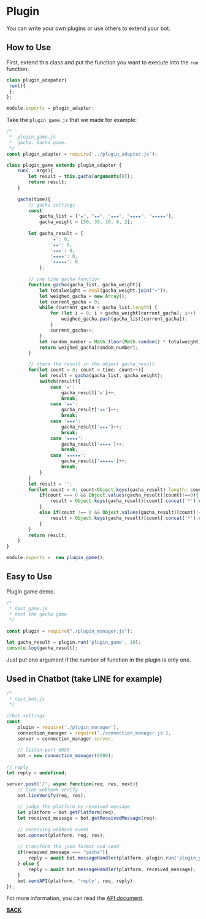 # Plugin

You can write your own plugins or use others to extend your bot.

## How to Use

First, extend this class and put the function you want to execute into the ``run`` function.

```javascript
class plugin_adapater{
 run(){
 };
};

module.exports = plugin_adapter;
```

Take the ``plugin_game.js`` that we made for example:

```javascript
/*
 *	plugin_game.js
 *	gacha: Gacha game.
 */
const plugin_adapter = require('../plugin_adapter.js');

class plugin_game extends plugin_adapter {
	run(...args){
		let result = this.gacha(arguments[0]);
		return result;
	}
	
	gacha(time){
		// gacha settings
		const
			gacha_list = ["★", "★★", "★★★", "★★★★", "★★★★★"],
			gacha_weight = [50, 30, 10, 8, 2];
			
		let gacha_result = {
				'★': 0,
				'★★': 0,
				'★★★': 0,
				'★★★★': 0,
				'★★★★★': 0
			};
			
		// one time gacha function
		function gacha(gacha_list, gacha_weight){
			let totalweight = eval(gacha_weight.join("+"));
			let weighed_gacha = new Array();
			let current_gacha = 0;
			while (current_gacha < gacha_list.length) {
				for (let i = 0; i < gacha_weight[current_gacha]; i++) {
					weighed_gacha.push(gacha_list[current_gacha]);
				}
				current_gacha++;
			}
			let random_number = Math.floor(Math.random() * totalweight)
			return weighed_gacha[random_number];
		}

		// store the result in the object gacha_result
		for(let count = 0; count < time; count++){
			let result = gacha(gacha_list, gacha_weight);
			switch(result){
				case '★':
					gacha_result['★']++;
					break;
				case '★★':
					gacha_result['★★']++;
					break;
				case '★★★':
					gacha_result['★★★']++;
					break;
				case '★★★★':
					gacha_result['★★★★']++;
					break;
				case '★★★★★':
					gacha_result['★★★★★']++;
					break;
			}
		}
		let result = '';
		for(let count = 0; count<Object.keys(gacha_result).length; count++){
			if(count === 0 && Object.values(gacha_result)[count]!==0){
				result = Object.keys(gacha_result)[count].concat('*').concat(Object.values(gacha_result)[count]).concat(result);
			}
			else if(count !== 0 && Object.values(gacha_result)[count]!==0){
				result = Object.keys(gacha_result)[count].concat('*').concat(Object.values(gacha_result)[count]).concat('\n').concat(result);
			}
		}
		return result;
	}
}

module.exports =  new plugin_game();
```

## Easy to Use
Plugin game demo.

```javascript
/*
 * test_game.js
 * test the gacha game
 */
 
const plugin = require("./plugin_manager.js");

let gacha_result = plugin.run('plugin_game', 10);
console.log(gacha_result);
```
Just put one argument if the number of function in the plugin is only one.

## Used in Chatbot (take LINE for example)

```javascript
/* 
 * test_bot.js
 */
 
//bot settings
const
	plugin = require('./plugin_manager'),
	connection_manager = require('./connection_manager.js'),
	server = connection_manager.server,
	
	// listen port 8080
	bot = new connection_manager(8080);
	
// reply
let reply = undefined;

server.post('/', async function(req, res, next){
	// line webhook verify
	bot.lineVerify(req, res);
	
	// judge the platform by received message
	let platform = bot.getPlatform(req);
	let received_message = bot.getReceivedMessage(req);
	
	// receiving webhook event
	bot.connect(platform, req, res);
	
	// transform the json format and send
	if(received_message === "gacha"){
		reply = await bot.messageHandler(platform, plugin.run('plugin_game', 10));
	} else {
		reply = await bot.messageHandler(platform, received_message);
	}
	bot.sendAPI(platform, 'reply', req, reply);
});
```

For more information, you can read the [API document](https://github.com/Mist-Rain/Bot-Framework/blob/master/docs/API-Reference.md#API_reference).

<b>[BACK](https://github.com/Mist-Rain/Bot-Framework#documentation)</b>
